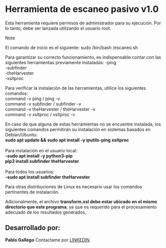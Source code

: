 # Herramienta de escaneo pasivo v1.0
Esta herramienta requiere permisos de administrador para su ejecución. 
Por lo tanto, debe ser lanzada utilizando el usuario root. 

> [!NOTE]
> El comando de inicio es el siguiente:
> sudo /bin/bash <RUTA>/escaneo.sh

Para garantizar su correcto funcionamiento, es indispensable contar con 
las siguientes herramientas previamente instaladas:
-ping <br>
-subfinder <br>
-theHarvester <br>
-xsltproc <br>

Para verificar la instalación de las herramientas, utilice los siguientes comandos: <br>
command -v ping / ping -v <br>
command -v subfinder / subfinder -v <br>
command -v theHarvester / theHarvester -v <br>
command -v xsltproc / xsltproc -v <br>

En caso de que alguna de estas herramientas no se encuentre instalada, 
los siguientes comandos permitirán su instalación en sistemas basados en Debian/Ubuntu: <br>
**sudo apt update && sudo apt install -y iputils-ping xsltproc** <br><br>
Para instalación en el usuario local: <br>
    **-sudo apt install -y python3-pip** <br>
    **pip3 install subfinder theHarvester** <br><br>
Para todos los usuarios: <br>
    **-sudo apt install subfinder theHarvester** <br>

Para otras distribuciones de Linux es necesario usar los comandos pertinentes de instalación. <br>

Adicionalmente, el archivo **transform.xsl debe estar ubicado en el mismo directorio que este programa**, 
ya que es requerido para el procesamiento adecuado de los resultados generados. <br>

## Desarrollado por:
**Pablo Gallego**
Contactame por [LINKEDIN](https://www.linkedin.com/in/pablogallegomartinez/)
